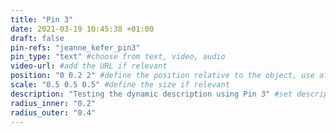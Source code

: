 ```yaml
---
title: "Pin 3"
date: 2021-03-19 10:45:38 +01:00
draft: false
pin-refs: "jeanne_kefer_pin3"
pin_type: "text" #choose from text, video, audio
video-url: #add the URL if relevant
position: "0 0.2 2" #define the position relative to the object, use aframe inspector to set correctly
scale: "0.5 0.5 0.5" #define the size if relevant
description: "Testing the dynamic description using Pin 3" #set description if relevant
radius_inner: "0.2"
radius_outer: "0.4"
---
```

